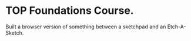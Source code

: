 # TOP Foundations Course.

Built a browser version of something between a sketchpad and an Etch-A-Sketch.